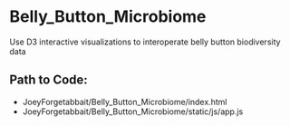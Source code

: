 # Belly_Button_Microbiome
Use D3 interactive visualizations to interoperate belly button biodiversity data

## Path to Code:
 - JoeyForgetabbait/Belly_Button_Microbiome/index.html
 - JoeyForgetabbait/Belly_Button_Microbiome/static/js/app.js


